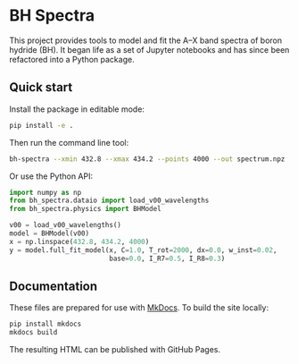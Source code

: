 # BH Spectra

This project provides tools to model and fit the A–X band spectra of boron hydride (BH). It began life as a set of Jupyter notebooks and has since been refactored into a Python package.

## Quick start

Install the package in editable mode:

```bash
pip install -e .
```

Then run the command line tool:

```bash
bh-spectra --xmin 432.8 --xmax 434.2 --points 4000 --out spectrum.npz
```

Or use the Python API:

```python
import numpy as np
from bh_spectra.dataio import load_v00_wavelengths
from bh_spectra.physics import BHModel

v00 = load_v00_wavelengths()
model = BHModel(v00)
x = np.linspace(432.8, 434.2, 4000)
y = model.full_fit_model(x, C=1.0, T_rot=2000, dx=0.0, w_inst=0.02,
                         base=0.0, I_R7=0.5, I_R8=0.3)
```

## Documentation

These files are prepared for use with [MkDocs](https://www.mkdocs.org/). To build the site locally:

```bash
pip install mkdocs
mkdocs build
```

The resulting HTML can be published with GitHub Pages.
